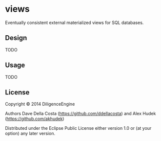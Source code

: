 # views

Eventually consistent external materialized views for SQL databases.

## Design

TODO

## Usage

TODO

## License

Copyright © 2014 DiligenceEngine

Authors Dave Della Costa (https://github.com/ddellacosta) and Alex Hudek (https://github.com/akhudek)

Distributed under the Eclipse Public License either version 1.0 or (at
your option) any later version.
